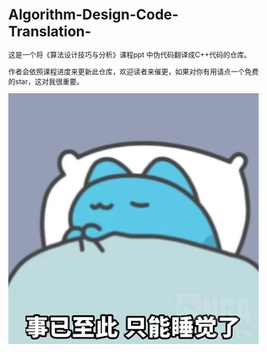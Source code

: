 # Algorithm-Design-Code-Translation-

这是一个将《算法设计技巧与分析》课程ppt 中伪代码翻译成C++代码的仓库。

作者会依照课程进度来更新此仓库，欢迎读者来催更，如果对你有用请点一个免费的star，这对我很重要。

![](.vscode\DE325F5849A060AB9A6EFA125AF67F6C.jpg)